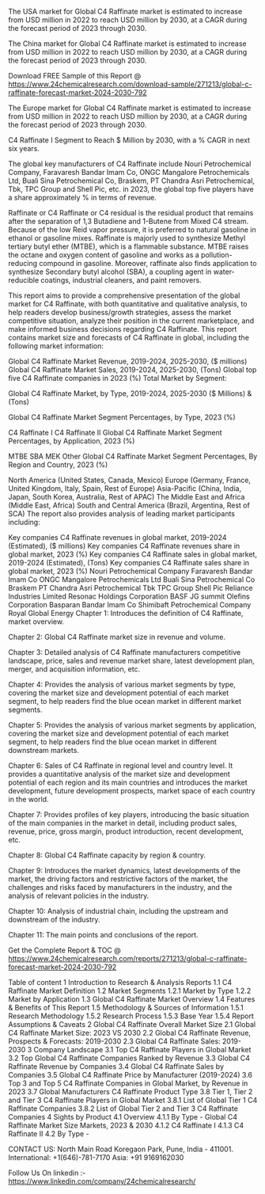 The USA market for Global C4 Raffinate market is estimated to increase from USD million in 2022 to reach USD million by 2030, at a CAGR during the forecast period of 2023 through 2030.

The China market for Global C4 Raffinate market is estimated to increase from USD million in 2022 to reach USD million by 2030, at a CAGR during the forecast period of 2023 through 2030.

Download FREE Sample of this Report @ https://www.24chemicalresearch.com/download-sample/271213/global-c-raffinate-forecast-market-2024-2030-792

The Europe market for Global C4 Raffinate market is estimated to increase from USD million in 2022 to reach USD million by 2030, at a CAGR during the forecast period of 2023 through 2030.

C4 Raffinate I Segment to Reach $ Million by 2030, with a % CAGR in next six years.

The global key manufacturers of C4 Raffinate include Nouri Petrochemical Company, Faravaresh Bandar Imam Co, ONGC Mangalore Petrochemicals Ltd, Buali Sina Petrochemical Co, Braskem, PT Chandra Asri Petrochemical, Tbk, TPC Group and Shell Pic, etc. in 2023, the global top five players have a share approximately % in terms of revenue.

Raffinate or C4 Raffinate or C4 residual is the residual product that remains after the separation of 1,3 Butadiene and 1-Butene from Mixed C4 stream. Because of the low Reid vapor pressure, it is preferred to natural gasoline in ethanol or gasoline mixes. Raffinate is majorly used to synthesize Methyl tertiary butyl ether (MTBE), which is a flammable substance. MTBE raises the octane and oxygen content of gasoline and works as a pollution-reducing compound in gasoline. Moreover, raffinate also finds application to synthesize Secondary butyl alcohol (SBA), a coupling agent in water-reducible coatings, industrial cleaners, and paint removers.

This report aims to provide a comprehensive presentation of the global market for C4 Raffinate, with both quantitative and qualitative analysis, to help readers develop business/growth strategies, assess the market competitive situation, analyze their position in the current marketplace, and make informed business decisions regarding C4 Raffinate. This report contains market size and forecasts of C4 Raffinate in global, including the following market information:

Global C4 Raffinate Market Revenue, 2019-2024, 2025-2030, ($ millions)
Global C4 Raffinate Market Sales, 2019-2024, 2025-2030, (Tons)
Global top five C4 Raffinate companies in 2023 (%)
Total Market by Segment:

Global C4 Raffinate Market, by Type, 2019-2024, 2025-2030 ($ Millions) & (Tons)

Global C4 Raffinate Market Segment Percentages, by Type, 2023 (%)

C4 Raffinate I
C4 Raffinate II
Global C4 Raffinate Market Segment Percentages, by Application, 2023 (%)

MTBE
SBA
MEK
Other
Global C4 Raffinate Market Segment Percentages, By Region and Country, 2023 (%)

North America (United States, Canada, Mexico)
Europe (Germany, France, United Kingdom, Italy, Spain, Rest of Europe)
Asia-Pacific (China, India, Japan, South Korea, Australia, Rest of APAC)
The Middle East and Africa (Middle East, Africa)
South and Central America (Brazil, Argentina, Rest of SCA)
The report also provides analysis of leading market participants including:

Key companies C4 Raffinate revenues in global market, 2019-2024 (Estimated), ($ millions)
Key companies C4 Raffinate revenues share in global market, 2023 (%)
Key companies C4 Raffinate sales in global market, 2019-2024 (Estimated), (Tons)
Key companies C4 Raffinate sales share in global market, 2023 (%)
Nouri Petrochemical Company
Faravaresh Bandar Imam Co
ONGC Mangalore Petrochemicals Ltd
Buali Sina Petrochemical Co
Braskem
PT Chandra Asri Petrochemical
Tbk
TPC Group
Shell Pic
Reliance Industries Limited
Resonac Holdings Corporation
BASF
JG summit Olefins Corporation
Basparan Bandar Imam Co
Shimibaft Petrochemical Company
Royal Global Energy
Chapter 1: Introduces the definition of C4 Raffinate, market overview.

Chapter 2: Global C4 Raffinate market size in revenue and volume.

Chapter 3: Detailed analysis of C4 Raffinate manufacturers competitive landscape, price, sales and revenue market share, latest development plan, merger, and acquisition information, etc.

Chapter 4: Provides the analysis of various market segments by type, covering the market size and development potential of each market segment, to help readers find the blue ocean market in different market segments.

Chapter 5: Provides the analysis of various market segments by application, covering the market size and development potential of each market segment, to help readers find the blue ocean market in different downstream markets.

Chapter 6: Sales of C4 Raffinate in regional level and country level. It provides a quantitative analysis of the market size and development potential of each region and its main countries and introduces the market development, future development prospects, market space of each country in the world.

Chapter 7: Provides profiles of key players, introducing the basic situation of the main companies in the market in detail, including product sales, revenue, price, gross margin, product introduction, recent development, etc.

Chapter 8: Global C4 Raffinate capacity by region & country.

Chapter 9: Introduces the market dynamics, latest developments of the market, the driving factors and restrictive factors of the market, the challenges and risks faced by manufacturers in the industry, and the analysis of relevant policies in the industry.

Chapter 10: Analysis of industrial chain, including the upstream and downstream of the industry.

Chapter 11: The main points and conclusions of the report.

Get the Complete Report & TOC @ https://www.24chemicalresearch.com/reports/271213/global-c-raffinate-forecast-market-2024-2030-792

Table of content
1 Introduction to Research & Analysis Reports
1.1 C4 Raffinate Market Definition
1.2 Market Segments
1.2.1 Market by Type
1.2.2 Market by Application
1.3 Global C4 Raffinate Market Overview
1.4 Features & Benefits of This Report
1.5 Methodology & Sources of Information
1.5.1 Research Methodology
1.5.2 Research Process
1.5.3 Base Year
1.5.4 Report Assumptions & Caveats
2 Global C4 Raffinate Overall Market Size
2.1 Global C4 Raffinate Market Size: 2023 VS 2030
2.2 Global C4 Raffinate Revenue, Prospects & Forecasts: 2019-2030
2.3 Global C4 Raffinate Sales: 2019-2030
3 Company Landscape
3.1 Top C4 Raffinate Players in Global Market
3.2 Top Global C4 Raffinate Companies Ranked by Revenue
3.3 Global C4 Raffinate Revenue by Companies
3.4 Global C4 Raffinate Sales by Companies
3.5 Global C4 Raffinate Price by Manufacturer (2019-2024)
3.6 Top 3 and Top 5 C4 Raffinate Companies in Global Market, by Revenue in 2023
3.7 Global Manufacturers C4 Raffinate Product Type
3.8 Tier 1, Tier 2 and Tier 3 C4 Raffinate Players in Global Market
3.8.1 List of Global Tier 1 C4 Raffinate Companies
3.8.2 List of Global Tier 2 and Tier 3 C4 Raffinate Companies
4 Sights by Product
4.1 Overview
4.1.1 By Type - Global C4 Raffinate Market Size Markets, 2023 & 2030
4.1.2 C4 Raffinate I
4.1.3 C4 Raffinate II
4.2 By Type -

CONTACT US:
North Main Road Koregaon Park, Pune, India - 411001.
International: +1(646)-781-7170
Asia: +91 9169162030

Follow Us On linkedin :- https://www.linkedin.com/company/24chemicalresearch/
